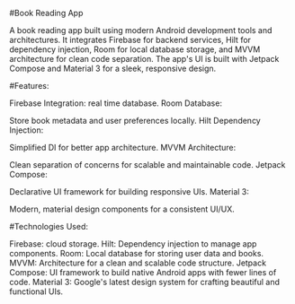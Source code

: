 #Book Reading App

A book reading app built using modern Android development tools and architectures. It integrates Firebase for backend services, Hilt for dependency injection, Room for local database storage, and MVVM architecture for clean code separation. The app's UI is built with Jetpack Compose and Material 3 for a sleek, responsive design.

#Features:

 Firebase Integration: real time database.
Room Database:

Store book metadata and user preferences locally.
Hilt Dependency Injection:

Simplified DI for better app architecture.
MVVM Architecture:

Clean separation of concerns for scalable and maintainable code.
Jetpack Compose:

Declarative UI framework for building responsive UIs.
Material 3:

Modern, material design components for a consistent UI/UX.

#Technologies Used:

Firebase:  cloud storage.
Hilt: Dependency injection to manage app components.
Room: Local database for storing user data and books.
MVVM: Architecture for a clean and scalable code structure.
Jetpack Compose: UI framework to build native Android apps with fewer lines of code.
Material 3: Google's latest design system for crafting beautiful and functional UIs.
